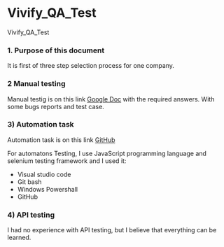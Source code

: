 # Vivify_QA_Test
Vivify_QA_Test

### 1. Purpose of this document
 
It is first of three step selection process for one company.

### 2 Manual testing

Manual testig is on this link [Google Doc](https://drive.google.com/drive/folders/1idoGUgNUhWLOZbmZnI7U5a0Dgz-GbAsA?usp=sharing) with the required answers. With some bugs reports and test case.

### 3) Automation task

Automation task is on this link [GitHub](https://github.com/VladimirSuvacarev/Vivify_QA_Test.git)

For automatons Testing, I use JavaScript programming language and selenium testing framework and I used it:
* Visual studio code
* Git bash
* Windows Powershall
* GitHub

### 4) API testing
	
I had no experience with API testing, but I believe that everything can be learned.
